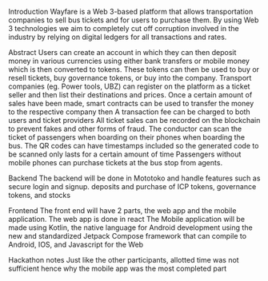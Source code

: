 Introduction
Wayfare is a Web 3-based platform that allows transportation companies to sell bus tickets and for users to purchase them. By using Web 3 technologies we aim to completely cut off corruption involved in the industry by relying on digital ledgers for all transactions and rates.

Abstract
Users can create an account in which they can then deposit money in various currencies using either bank transfers or mobile money which is then converted to tokens. These tokens can then be used to buy or resell tickets, buy governance tokens, or buy into the company. Transport companies (eg. Power tools, UBZ) can register on the platform as a ticket seller and then list their destinations and prices. Once a certain amount of sales have been made, smart contracts can be used to transfer the money to the respective company then A transaction fee can be charged to both users and ticket providers All ticket sales can be recorded on the blockchain to prevent fakes and other forms of fraud. The conductor can scan the ticket of passengers when boarding on their phones when boarding the bus. The QR codes can have timestamps included so the generated code to be scanned only lasts for a certain amount of time Passengers without mobile phones can purchase tickets at the bus stop from agents.

Backend
The backend will be done in Mototoko and handle features such as secure login and signup. deposits and purchase of ICP tokens, governance tokens, and stocks

Frontend
The front end will have 2 parts, the web app and the mobile application. The web app is done in react The Mobile application will be made using Kotlin, the native language for Android development using the new and standardized Jetpack Compose framework that can compile to Android, IOS, and Javascript for the Web

Hackathon notes
Just like the other participants, allotted time was not sufficient hence why the mobile app was the most completed part
